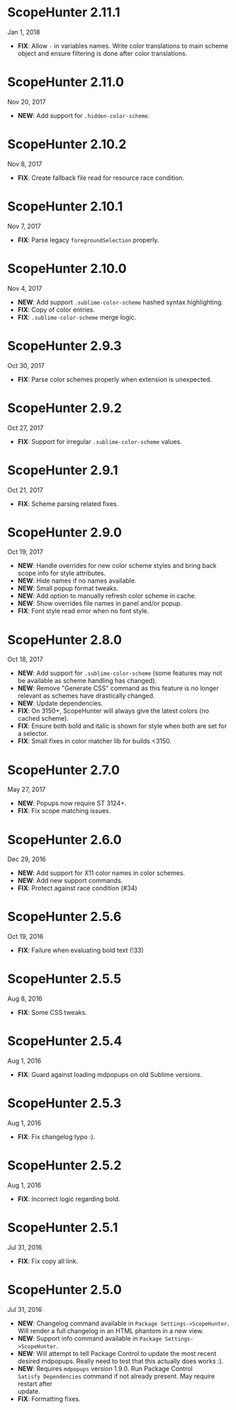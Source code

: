 # ScopeHunter 2.11.1

Jan 1, 2018

- **FIX**: Allow `-` in variables names. Write color translations to main scheme object and ensure filtering is done after color translations.

# ScopeHunter 2.11.0

Nov 20, 2017

- **NEW**: Add support for `.hidden-color-scheme`.

# ScopeHunter 2.10.2

Nov 8, 2017

- **FIX**: Create fallback file read for resource race condition.

# ScopeHunter 2.10.1

Nov 7, 2017

- **FIX**: Parse legacy `foregroundSelection` properly.

# ScopeHunter 2.10.0

Nov 4, 2017

- **NEW**: Add support `.sublime-color-scheme` hashed syntax highlighting.
- **FIX**: Copy of color entries.
- **FIX**: `.sublime-color-scheme` merge logic.

# ScopeHunter 2.9.3

Oct 30, 2017

- **FIX**: Parse color schemes properly when extension is unexpected.

# ScopeHunter 2.9.2

Oct 27, 2017

- **FIX**: Support for irregular `.sublime-color-scheme` values.

# ScopeHunter 2.9.1

Oct 21, 2017

- **FIX**: Scheme parsing related fixes.

# ScopeHunter 2.9.0

Oct 19, 2017

- **NEW**: Handle overrides for new color scheme styles and bring back scope info for style attributes.
- **NEW**: Hide names if no names available.
- **NEW**: Small popup format tweaks.
- **NEW**: Add option to manually refresh color scheme in cache.
- **NEW**: Show overrides file names in panel and/or popup.
- **FIX**: Font style read error when no font style.

# ScopeHunter 2.8.0

Oct 18, 2017

- **NEW**: Add support for `.sublime-color-scheme` (some features may not be available as scheme handling has changed).
- **NEW**: Remove "Generate CSS" command as this feature is no longer relevant as schemes have drastically changed.
- **NEW**: Update dependencies.
- **FIX**: On 3150+, ScopeHunter will always give the latest colors (no cached scheme).
- **FIX**: Ensure both bold and italic is shown for style when both are set for a selector.
- **FIX**: Small fixes in color matcher lib for builds <3150.

# ScopeHunter 2.7.0

May 27, 2017

- **NEW**: Popups now require ST 3124+.
- **FIX**: Fix scope matching issues.

# ScopeHunter 2.6.0

Dec 29, 2016

- **NEW**: Add support for X11 color names in color schemes.
- **NEW**: Add new support commands.
- **FIX**: Protect against race condition (#34)

# ScopeHunter 2.5.6

Oct 19, 2016

- **FIX**: Failure when evaluating bold text (!33)

# ScopeHunter 2.5.5

Aug 8, 2016

- **FIX**: Some CSS tweaks.

# ScopeHunter 2.5.4

Aug 1, 2016

- **FIX**: Guard against loading mdpopups on old Sublime versions.

# ScopeHunter 2.5.3

Aug 1, 2016

- **FIX**: Fix changelog typo :).

# ScopeHunter 2.5.2

Aug 1, 2016

- **FIX**: Incorrect logic regarding bold.

# ScopeHunter 2.5.1

Jul 31, 2016

- **FIX**: Fix copy all link.

# ScopeHunter 2.5.0

Jul 31, 2016

- **NEW**: Changelog command available in `Package Settings->ScopeHunter`.  
Will render a full changelog in an HTML phantom in a new view.
- **NEW**: Support info command available in `Package Settings->ScopeHunter`.
- **NEW**: Will attempt to tell Package Control to update the most recent  
desired mdpopups.  Really need to test that this actually does works :).
- **NEW**: Requires `mdpopups` version 1.9.0.  Run Package Control  
`Satisfy Dependencies` command if not already present. May require restart after  
update.
- **FIX**: Formatting fixes.
